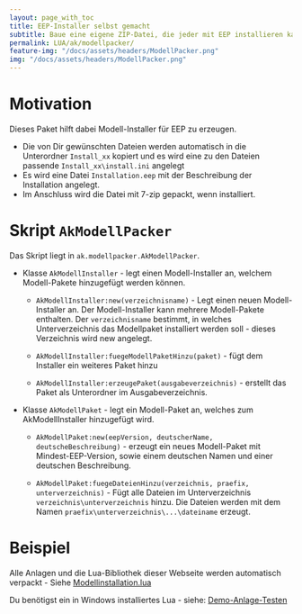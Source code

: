 ```yaml
---
layout: page_with_toc
title: EEP-Installer selbst gemacht
subtitle: Baue eine eigene ZIP-Datei, die jeder mit EEP installieren kann.
permalink: LUA/ak/modellpacker/
feature-img: "/docs/assets/headers/ModellPacker.png"
img: "/docs/assets/headers/ModellPacker.png"
---
```


# Motivation

Dieses Paket hilft dabei Modell-Installer für EEP zu erzeugen.

- Die von Dir gewünschten Dateien werden automatisch in die Unterordner `Install_xx` kopiert und es wird eine zu den Dateien passende `Install_xx\install.ini` angelegt
- Es wird eine Datei `Installation.eep` mit der Beschreibung der Installation angelegt.
- Im Anschluss wird die Datei mit 7-zip gepackt, wenn installiert.

# Skript `AkModellPacker`

Das Skript liegt in `ak.modellpacker.AkModellPacker`.

- Klasse `AkModellInstaller` - legt einen Modell-Installer an, welchem Modell-Pakete hinzugefügt werden können.

  - `AkModellInstaller:new(verzeichnisname)` - Legt einen neuen Modell-Installer an. Der Modell-Installer kann mehrere Modell-Pakete enthalten. Der `verzeichnisname` bestimmt, in welches Unterverzeichnis das Modellpaket installiert werden soll - dieses Verzeichnis wird new angelegt.

  - `AkModellInstaller:fuegeModellPaketHinzu(paket)` - fügt dem Installer ein weiteres Paket hinzu

  - `AkModellInstaller:erzeugePaket(ausgabeverzeichnis)` - erstellt das Paket als Unterordner im Ausgabeverzeichnis.

- Klasse `AkModellPaket` - legt ein Modell-Paket an, welches zum AkModellInstaller hinzugefügt wird.

  - `AkModellPaket:new(eepVersion, deutscherName, deutscheBeschreibung)` - erzeugt ein neues Modell-Paket mit Mindest-EEP-Version, sowie einem deutschen Namen und einer deutschen Beschreibung.

  - `AkModellPaket:fuegeDateienHinzu(verzeichnis, praefix, unterverzeichnis)` - Fügt alle Dateien im Unterverzeichnis `verzeichnis\unterverzeichnis` hinzu. Die Dateien werden mit dem Namen `praefix\unterverzeichnis\...\dateiname` erzeugt.

# Beispiel

Alle Anlagen und die Lua-Bibliothek dieser Webseite werden automatisch verpackt - Siehe [Modellinstallation.lua](https://github.com/Andreas-Kreuz/ak-lua-bibliothek-fuer-eep/blob/master/LUA/ModellInstallation.lua)

Du benötigst ein in Windows installiertes Lua - siehe:
[Demo-Anlage-Testen](../../../anleitungen-fortgeschrittene/demo-anlage-testen)

